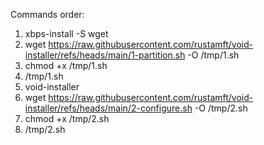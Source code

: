 Commands order:
1) xbps-install -S wget
2) wget https://raw.githubusercontent.com/rustamft/void-installer/refs/heads/main/1-partition.sh -O /tmp/1.sh
3) chmod +x /tmp/1.sh
4) /tmp/1.sh
5) void-installer
6) wget https://raw.githubusercontent.com/rustamft/void-installer/refs/heads/main/2-configure.sh -O /tmp/2.sh
7) chmod +x /tmp/2.sh
8) /tmp/2.sh
